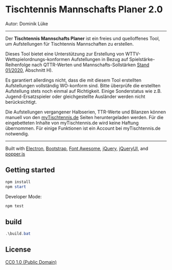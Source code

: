 # Tischtennis Mannschafts Planer 2.0

Autor: Dominik Lüke  

---

Der **Tischtennis Mannschafts Planer** ist ein freies und quelloffenes Tool, um Aufstellungen für Tischtennis Mannschaften zu erstellen.

Dieses Tool bietet eine Unterstützung zur Erstellung von WTTV-Wettspielordnungs-konformen Aufstellungen in Bezug auf Spielstärke-Reihenfolge nach QTTR-Werten und Mannschafts-Sollstärken [Stand 01/2020](assets/WO2020-01-01.pdf), Abschnitt H).

Es garantiert allerdings nicht, dass die mit diesem Tool erstellten Aufstellungen vollständig WO-konform sind. Bitte überprüfe die erstellten Aufstellung stets noch einmal auf Richtigkeit. Einige Sonderstatus wie z.B. Jugend-Ersatzspieler oder gleichgestellte Ausländer werden nicht berücksichtigt.

Die Aufstellungen vergangener Halbserien, TTR-Werte und Bilanzen können manuell von den [myTischtennis.de](https://mytischtennis.de) Seiten heruntergeladen werden. Für die eingebetteten Inhalte von myTischtennis.de wird keine Haftung übernommen. Für einige Funktionen ist ein Account bei myTischtennis.de notwendig.

---

Built with
[Electron](https://www.electronjs.org),
[Bootstrap](https://getbootstrap.com/docs/4.4/getting-started/introduction/),
[Font Awesome](https://fontawesome.com/v4.7.0/icons/),
[jQuery](https://jquery.com/),
[jQueryUI,](https://jqueryui.com/) and
[popper.js](https://popper.js.org/)

## Getting started

```powershell
npm install
npm start
```

Developer Mode:

```powershell
npm test
```

## build

```powershell
.\build.bat
```

## License

[CC0 1.0 (Public Domain)](LICENSE.md)
